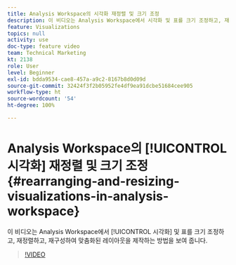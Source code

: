 ```yaml
---
title: Analysis Workspace의 시각화 재정렬 및 크기 조정
description: 이 비디오는 Analysis Workspace에서 시각화 및 표를 크기 조정하고, 재정렬하고, 재구성하여 맞춤화된 레이아웃을 제작하는 방법을 보여 줍니다.
feature: Visualizations
topics: null
activity: use
doc-type: feature video
team: Technical Marketing
kt: 2138
role: User
level: Beginner
exl-id: bdda9534-cae8-457a-a9c2-8167b8d0d09d
source-git-commit: 32424f3f2b05952fe4df9ea91dcbe51684cee905
workflow-type: ht
source-wordcount: '54'
ht-degree: 100%

---
```


# Analysis Workspace의 [!UICONTROL 시각화] 재정렬 및 크기 조정 {#rearranging-and-resizing-visualizations-in-analysis-workspace}

이 비디오는 Analysis Workspace에서 [!UICONTROL 시각화] 및 표를 크기 조정하고, 재정렬하고, 재구성하여 맞춤화된 레이아웃을 제작하는 방법을 보여 줍니다.

>[!VIDEO](https://video.tv.adobe.com/v/24707/?quality=12)

